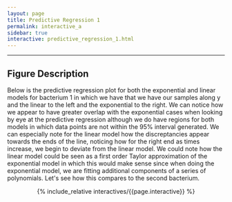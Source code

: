 ```yaml
---
layout: page
title: Predictive Regression 1
permalink: interactive_a
sidebar: true
interactive: predictive_regression_1.html
---
```

---

## Figure Description
Below is the predictive regression plot for both the exponential and linear models for bacterium 1 in which we have that
we have our samples along y and the linear to the left and the exponential to the right. 
We can notice how we appear to have greater overlap with the exponential cases when looking by eye at the predictive regression although we do have regions for both models in which data points are not within the 95% interval generated. 
We can especially note for the linear model how the discreptancies appear towards the ends of the line, noticing how for the right end as times increase, we begin to deviate from the linear model. We could note how the linear model could be seen as a first order Taylor approximation of the exponential model in which this would make sense since when doing the exponential model, we are fitting additional components of a series of polynomials. Let's see how this compares to the second bacterium.



<!-- The below line includes the interactive figure. Do not change! -->
<center>

{% include_relative interactives/{{page.interactive}} %}

</center>


